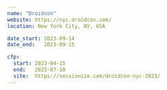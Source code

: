 ```yaml
---
name: "Droidcon"
website: https://nyc.droidcon.com/
location: New York City, NY, USA

date_start: 2023-09-14
date_end:   2023-09-15

cfp:
  start: 2023-04-15
  end:   2023-07-10
  site:  https://sessionize.com/droidcon-nyc-2023/
---
```

